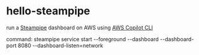 # hello-steampipe

run a [Steampipe](https://steampipe.io) dashboard on AWS using [AWS Copilot CLI](https://aws.github.io/copilot-cli/)

command: steampipe service start --foreground --dashboard --dashboard-port 8080 --dashboard-listen=network
